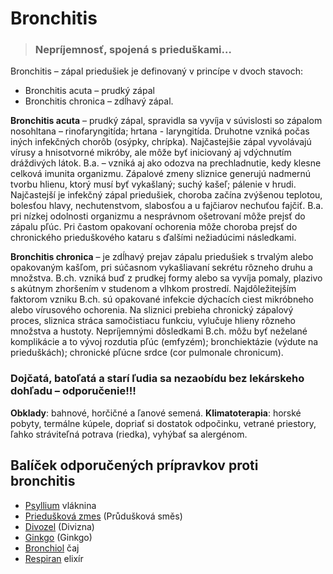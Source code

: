Bronchitis
==========


> ### Nepríjemnosť, spojená s prieduškami…
> 
> 

Bronchitis – zápal priedušiek je definovaný v princípe v dvoch stavoch:

* Bronchitis acuta – prudký zápal
* Bronchitis chronica – zdĺhavý zápal.

**Bronchitis acuta** – prudký zápal, spravidla sa vyvíja v súvislosti so zápalom
nosohltana – rinofaryngitída; hrtana - laryngitída. Druhotne vzniká počas iných
infekčných chorôb (osýpky, chrípka). Najčastejšie zápal vyvolávajú vírusy a
hnisotvorné mikróby, ale môže byť iniciovaný aj vdýchnutím dráždivých látok.
B.a. – vzniká aj ako odozva na prechladnutie, kedy klesne celková imunita
organizmu. Zápalové zmeny sliznice generujú nadmernú tvorbu hlienu, ktorý musí
byť vykašlaný; suchý kašeľ; pálenie v hrudi. Najčastejší je infekčný zápal
priedušiek, choroba začína zvýšenou teplotou, bolesťou hlavy, nechutenstvom,
slabosťou a u fajčiarov nechuťou fajčiť. B.a. pri nízkej odolnosti organizmu a
nesprávnom ošetrovaní môže prejsť do zápalu pľúc. Pri častom opakovaní ochorenia
môže choroba prejsť do chronického prieduškového kataru s ďalšími nežiadúcimi
následkami.

**Bronchitis chronica** – je zdĺhavý prejav zápalu priedušiek s trvalým alebo
opakovaným kašľom, pri súčasnom vykašliavaní sekrétu rôzneho druhu a množstva.
B.ch. vzniká buď z prudkej formy alebo sa vyvíja pomaly, plazivo s akútnym
zhoršením v studenom a vlhkom prostredí. Najdôležitejším faktorom vzniku B.ch.
sú opakované infekcie dýchacích ciest mikróbneho alebo vírusového ochorenia. Na
sliznici prebieha chronický zápalový proces, sliznica stráca samočistiacu
funkciu, vylučuje hlieny rôzneho množstva a hustoty. Nepríjemnými dôsledkami
B.ch. môžu byť neželané komplikácie a to vývoj rozdutia pľúc (emfyzém);
bronchiektázie (výdute na prieduškách); chronické pľúcne srdce (cor pulmonale
chronicum).

### Dojčatá, batoľatá a starí ľudia sa nezaobídu bez lekárskeho dohľadu – odporučenie!!!

**Obklady**: bahnové, horčičné a ľanové semená.   **Klimatoterapia**: horské
pobyty, termálne kúpele, dopriať si dostatok odpočinku, vetrané priestory, ľahko
stráviteľná potrava (riedka), vyhýbať sa alergénom.

Balíček odporučených prípravkov proti bronchitis
------------------------------------------------

* [Psyllium](/sip/p/psyllium/) vláknina
* [Priedušková zmes](/sip/p/prieduskova-zmes/) (Průdušková směs)
* [Divozel](/sip/p/divozel/) (Divizna)
* [Ginkgo](/sip/p/ginkgo/) (Ginkgo)
* [Bronchiol](/sip/p/bronchiol/) čaj
* [Respiran](/sip/p/respiran-elixir/) elixír

